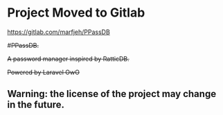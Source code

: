 # Project Moved to Gitlab
https://gitlab.com/marfjeh/PPassDB


#~~PPassDB.~~

~~A password manager inspired by RatticDB.~~

~~Powered by Laravel OwO~~

## Warning: the license of the project may change in the future.
